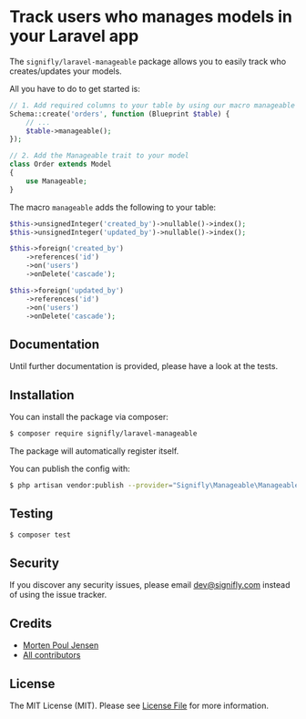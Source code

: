 # Track users who manages models in your Laravel app

The `signifly/laravel-manageable` package allows you to easily track who creates/updates your models.

All you have to do to get started is:

```php
// 1. Add required columns to your table by using our macro manageable
Schema::create('orders', function (Blueprint $table) {
    // ...
    $table->manageable();
});

// 2. Add the Manageable trait to your model
class Order extends Model
{
    use Manageable;
}
```

The macro `manageable` adds the following to your table:
```php
$this->unsignedInteger('created_by')->nullable()->index();
$this->unsignedInteger('updated_by')->nullable()->index();

$this->foreign('created_by')
    ->references('id')
    ->on('users')
    ->onDelete('cascade');

$this->foreign('updated_by')
    ->references('id')
    ->on('users')
    ->onDelete('cascade');
```

## Documentation
Until further documentation is provided, please have a look at the tests.

## Installation

You can install the package via composer:

```bash
$ composer require signifly/laravel-manageable
```

The package will automatically register itself.

You can publish the config with:
```bash
$ php artisan vendor:publish --provider="Signifly\Manageable\ManageableServiceProvider"
```

## Testing
```bash
$ composer test
```

## Security

If you discover any security issues, please email dev@signifly.com instead of using the issue tracker.

## Credits

- [Morten Poul Jensen](https://github.com/pactode)
- [All contributors](../../contributors)

## License

The MIT License (MIT). Please see [License File](LICENSE.md) for more information.
